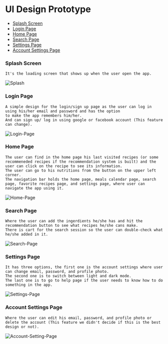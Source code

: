 # **UI Design Prototype**

- [Splash Screen](#Splash-Screen)
- [Login Page](#Login-Page)
- [Home Page](#Home-Page)
- [Search Page](#Search-Page)
- [Settings Page](#Settings-Page)
- [Account Settings Page](#Account-Settings-Page)

### **Splash Screen**

    It's the loading screen that shows up when the user open the app.

![Splash](Pages-UI/Splash.png)

### **Login Page**

    A simple design for the login/sign up page as the user can log in using his/her email and password and has the option
    to make the app remembers him/her.
    And can sign up/ log in using google or facebook account (This feature can change).

![Login-Page](Pages-UI/Login-Page.png)

### **Home Page**

    The user can find in the home page his last visited recipes (or some recommeneded recipes if the recommendation system is built) and the user can click on the recipe to see its information.
    The user can go to his nutritions from the button on the upper left corner.
    The navigation bar holds the home page, meals calendar page, search page, favorite recipes page, and settings page, where user can navigate the app using it. 

![Home-Page](Pages-UI/Home-Page.png)

### **Search Page**

    Where the user can add the ingerdients he/she has and hit the recommendation button to see what recipes he/she cans make.
    There is cart for the search session so the user can double-check what he/she added in it.

![Search-Page](Pages-UI/Search-Page.png)

### **Settings Page**

    It has three options, the first one is the account settings where user can change email, password, and profile photo.
    The second one is to switch between light and dark mode.
    The last one is to go to help page if the user needs to know how to do something in the app. 

![Settings-Page](Pages-UI/Settings-Page.png)

### **Account Settings Page**

    Where the user can edit his email, password, and profile photo or delete the account (This feature we didn't decide if this is the best design or not).

![Account-Setting-Page](Pages-UI/Account-Setting-Page.png)
